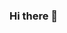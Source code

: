 ### Hi there 👋

<!--
**jturini/jturini** is a ✨ _special_ ✨ repository because its `README.md` (this file) appears on your GitHub profile.

Here are some ideas to get you started:

- 🔭 Discente em Ciências da Computação pela UNISAGRADO ...
- 🌱 Atualmente estudando C#/ .NET / SQL ...
- 📫 Contate-me: ffturini@gmail.com ...
-->
